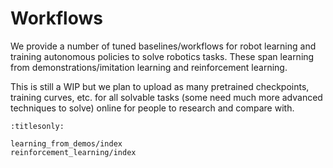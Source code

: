 # Workflows

We provide a number of tuned baselines/workflows for robot learning and training autonomous policies to solve robotics tasks. These span learning from demonstrations/imitation learning and reinforcement learning.

This is still a WIP but we plan to upload as many pretrained checkpoints, training curves, etc. for all solvable tasks (some need much more advanced techniques to solve) online for people to research and compare with.

```{toctree}
:titlesonly:

learning_from_demos/index
reinforcement_learning/index
```